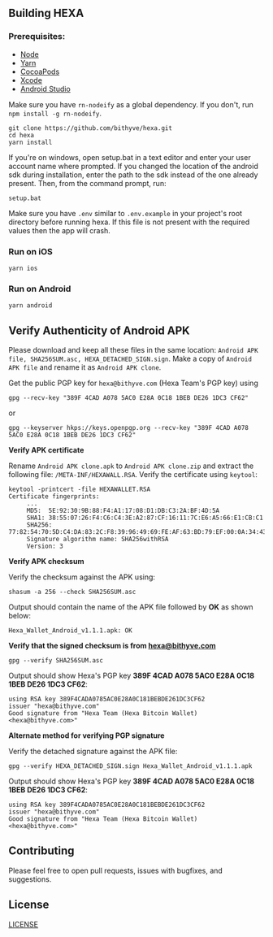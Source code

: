 ## Building HEXA

### Prerequisites:

- [Node](https://nodejs.org/en/)
- [Yarn](https://yarnpkg.com/lang/en/)
- [CocoaPods](https://cocoapods.org/)
- [Xcode](https://developer.apple.com/xcode/)
- [Android Studio](https://developer.android.com/studio)

Make sure you have `rn-nodeify` as a global dependency. If you don't, run `npm install -g rn-nodeify`.

```
git clone https://github.com/bithyve/hexa.git
cd hexa
yarn install
```

If you're on windows, open setup.bat in a text editor and enter your user account name where prompted. If you changed the location of the android sdk during installation, enter the path to the sdk instead of the one already present.
Then, from the command prompt, run:

```
setup.bat
```

Make sure you have `.env` similar to `.env.example` in your project's root directory before running hexa. If this file is not present with the required values then the app will crash.

### Run on iOS

```
yarn ios
```

### Run on Android

```
yarn android
```

## Verify Authenticity of Android APK

Please download and keep all these files in the same location: `Android APK file, SHA256SUM.asc, HEXA_DETACHED_SIGN.sign`. Make a copy of `Android APK file` and rename it as `Android APK clone`.

Get the public PGP key for `hexa@bithyve.com` (Hexa Team's PGP key) using

```
gpg --recv-key "389F 4CAD A078 5AC0 E28A 0C18 1BEB DE26 1DC3 CF62"
```

or

```
gpg --keyserver hkps://keys.openpgp.org --recv-key "389F 4CAD A078 5AC0 E28A 0C18 1BEB DE26 1DC3 CF62"
```

**Verify APK certificate**

Rename `Android APK clone.apk` to `Android APK clone.zip` and extract the following file: `/META-INF/HEXAWALL.RSA`. Verify the certificate using `keytool`:

```
keytool -printcert -file HEXAWALLET.RSA
Certificate fingerprints:
	 ...
	 MD5:  5E:92:30:9B:88:F4:A1:17:08:D1:DB:C3:2A:BF:4D:5A
	 SHA1: 38:55:07:26:F4:C6:C4:3E:A2:87:CF:16:11:7C:E6:A5:66:E1:CB:C1
	 SHA256: 77:82:54:70:5D:C4:DA:83:2C:F8:39:96:49:69:FE:AF:63:BD:79:EF:00:0A:34:43:86:0C:7C:AD:A2:55:1C:95
	 Signature algorithm name: SHA256withRSA
	 Version: 3
```

**Verify APK checksum**

Verify the checksum against the APK using:

```
shasum -a 256 --check SHA256SUM.asc
```

Output should contain the name of the APK file followed by **OK** as shown below:

```
Hexa_Wallet_Android_v1.1.1.apk: OK
```

**Verify that the signed checksum is from hexa@bithyve.com**

```
gpg --verify SHA256SUM.asc
```

Output should show Hexa's PGP key **389F 4CAD A078 5AC0 E28A 0C18 1BEB DE26 1DC3 CF62**:

```
using RSA key 389F4CADA0785AC0E28A0C181BEBDE261DC3CF62
issuer "hexa@bithyve.com"
Good signature from "Hexa Team (Hexa Bitcoin Wallet) <hexa@bithyve.com>"
```

**Alternate method for verifying PGP signature**

Verify the detached signature against the APK file:

```
gpg --verify HEXA_DETACHED_SIGN.sign Hexa_Wallet_Android_v1.1.1.apk
```

Output should show Hexa's PGP key **389F 4CAD A078 5AC0 E28A 0C18 1BEB DE26 1DC3 CF62**:

```
using RSA key 389F4CADA0785AC0E28A0C181BEBDE261DC3CF62
issuer "hexa@bithyve.com"
Good signature from "Hexa Team (Hexa Bitcoin Wallet) <hexa@bithyve.com>"
```

## Contributing

Please feel free to open pull requests, issues with bugfixes, and suggestions.

## License

[LICENSE](LICENSE)
